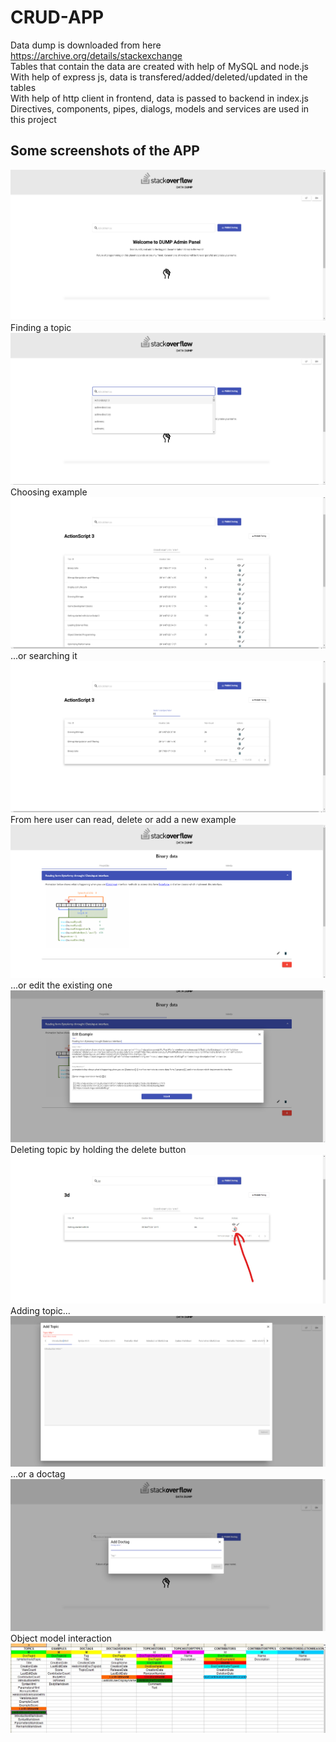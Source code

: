 # CRUD-APP
Data dump is downloaded from here https://archive.org/details/stackexchange<br/> 
Tables that contain the data are created with help of MySQL and node.js<br/>
With help of express js, data is transfered/added/deleted/updated in the tables<br/>
With help of http client in frontend, data is passed to backend in index.js<br/>
Directives, components, pipes, dialogs, models and services are used in this project<br/>

## Some screenshots of the APP<br/> 
![image](https://github.com/oskarrr991/CRUD-APP/blob/master/screenshots/1.png)<br/> 
Finding a topic
![image](https://github.com/oskarrr991/CRUD-APP/blob/master/screenshots/2.png)
Choosing example
![image](https://github.com/oskarrr991/CRUD-APP/blob/master/screenshots/3.png)
...or searching it
![image](https://github.com/oskarrr991/CRUD-APP/blob/master/screenshots/4.png)
From here user can read, delete or add a new example<br/> 
![image](https://github.com/oskarrr991/CRUD-APP/blob/master/screenshots/5.png)
...or edit the existing one
![image](https://github.com/oskarrr991/CRUD-APP/blob/master/screenshots/6.png)
Deleting topic by holding the delete button<br/> 
![image](https://github.com/oskarrr991/CRUD-APP/blob/master/screenshots/7.jpg)
Adding topic...
![image](https://github.com/oskarrr991/CRUD-APP/blob/master/screenshots/8.png)
...or a doctag
![image](https://github.com/oskarrr991/CRUD-APP/blob/master/screenshots/9.png)
Object model interaction
![image](https://github.com/oskarrr991/CRUD-APP/blob/master/10.jpg)

